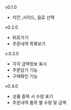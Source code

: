 v0.1.0
- 치킨 ,사이드, 음료 선택

v0.2.0
- 뒤로가기 
- 주문내역 목록보기

v.0.3.0
- 각각 금액정보 표시
- 주문담기 기능
- 구매확인 기능 

v0.4.0
- 상품 중복 시 수량 표기
- 주문내역 품목 별 수량 및 금액 
